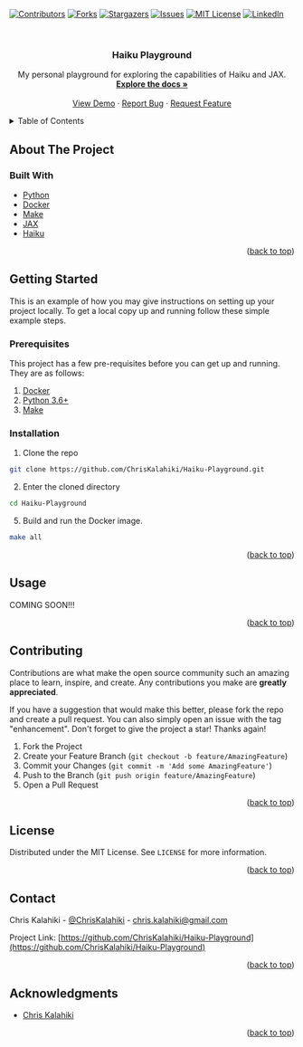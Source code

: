<div id="top"></div>
<!--
*** Thanks for checking out the Best-README-Template. If you have a suggestion
*** that would make this better, please fork the repo and create a pull request
*** or simply open an issue with the tag "enhancement".
*** Don't forget to give the project a star!
*** Thanks again! Now go create something AMAZING! :D
-->



<!-- PROJECT SHIELDS -->
<!--
*** I'm using markdown "reference style" links for readability.
*** Reference links are enclosed in brackets [ ] instead of parentheses ( ).
*** See the bottom of this document for the declaration of the reference variables
*** for contributors-url, forks-url, etc. This is an optional, concise syntax you may use.
*** https://www.markdownguide.org/basic-syntax/#reference-style-links
-->
[![Contributors][contributors-shield]][contributors-url]
[![Forks][forks-shield]][forks-url]
[![Stargazers][stars-shield]][stars-url]
[![Issues][issues-shield]][issues-url]
[![MIT License][license-shield]][license-url]
[![LinkedIn][linkedin-shield]][linkedin-url]



<!-- PROJECT LOGO -->
<br />
<div align="center">
<h3 align="center">Haiku Playground</h3>

  <p align="center">
    My personal playground for exploring the capabilities of Haiku and JAX.
    <br />
    <a href="https://github.com/ChrisKalahiki/Haiku-Playground/wiki"><strong>Explore the docs »</strong></a>
    <br />
    <br />
    <a href="https://github.com/ChrisKalahiki/Haiku-Playground">View Demo</a>
    ·
    <a href="https://github.com/ChrisKalahiki/Haiku-Playground/issues">Report Bug</a>
    ·
    <a href="https://github.com/ChrisKalahiki/Haiku-Playground/issues">Request Feature</a>
  </p>
</div>



<!-- TABLE OF CONTENTS -->
<details>
  <summary>Table of Contents</summary>
  <ol>
    <li>
      <a href="#about-the-project">About The Project</a>
      <ul>
        <li><a href="#built-with">Built With</a></li>
      </ul>
    </li>
    <li>
      <a href="#getting-started">Getting Started</a>
      <ul>
        <li><a href="#prerequisites">Prerequisites</a></li>
        <li><a href="#installation">Installation</a></li>
      </ul>
    </li>
    <li><a href="#usage">Usage</a></li>
    <li><a href="#roadmap">Roadmap</a></li>
    <li><a href="#contributing">Contributing</a></li>
    <li><a href="#license">License</a></li>
    <li><a href="#contact">Contact</a></li>
    <li><a href="#acknowledgments">Acknowledgments</a></li>
  </ol>
</details>



<!-- ABOUT THE PROJECT -->
## About The Project

<!-- [![Product Name Screen Shot][product-screenshot]](https://example.com)

<p align="right">(<a href="#top">back to top</a>)</p> -->



### Built With

* [Python](https://www.python.org/)
* [Docker](https://www.docker.com/)
* [Make](https://www.gnu.org/software/make/)
* [JAX](https://jax.readthedocs.io/)
* [Haiku](https://dm-haiku.readthedocs.io/)

<p align="right">(<a href="#top">back to top</a>)</p>



<!-- GETTING STARTED -->
## Getting Started

This is an example of how you may give instructions on setting up your project locally.
To get a local copy up and running follow these simple example steps.

### Prerequisites

This project has a few pre-requisites before you can get up and running. They are as follows:
1. [Docker](https://www.docker.com/)
2. [Python 3.6+](https://www.python.org/downloads/)
3. [Make](https://www.gnu.org/software/make/)

### Installation

1. Clone the repo
  ```sh
  git clone https://github.com/ChrisKalahiki/Haiku-Playground.git
  ```
2. Enter the cloned directory
  ```sh
  cd Haiku-Playground
  ```
5. Build and run the Docker image.
  ```sh
  make all
  ```

<p align="right">(<a href="#top">back to top</a>)</p>



<!-- USAGE EXAMPLES -->
## Usage

<!-- Use this space to show useful examples of how a project can be used. Additional screenshots, code examples and demos work well in this space. You may also link to more resources. -->

COMING SOON!!!

<!-- _For more examples, please refer to the [Documentation](https://example.com)_ -->

<p align="right">(<a href="#top">back to top</a>)</p>



<!-- CONTRIBUTING -->
## Contributing

Contributions are what make the open source community such an amazing place to learn, inspire, and create. Any contributions you make are **greatly appreciated**.

If you have a suggestion that would make this better, please fork the repo and create a pull request. You can also simply open an issue with the tag "enhancement".
Don't forget to give the project a star! Thanks again!

1. Fork the Project
2. Create your Feature Branch (`git checkout -b feature/AmazingFeature`)
3. Commit your Changes (`git commit -m 'Add some AmazingFeature'`)
4. Push to the Branch (`git push origin feature/AmazingFeature`)
5. Open a Pull Request

<p align="right">(<a href="#top">back to top</a>)</p>



<!-- LICENSE -->
## License

Distributed under the MIT License. See `LICENSE` for more information.

<p align="right">(<a href="#top">back to top</a>)</p>



<!-- CONTACT -->
## Contact

Chris Kalahiki - [@ChrisKalahiki](https://twitter.com/@ChrisKalahiki) - chris.kalahiki@gmail.com

Project Link: [https://github.com/ChrisKalahiki/Haiku-Playground](https://github.com/ChrisKalahiki/Haiku-Playground)

<p align="right">(<a href="#top">back to top</a>)</p>



<!-- ACKNOWLEDGMENTS -->
## Acknowledgments

* [Chris Kalahiki](https://www.chriskalahiki.info/)

<p align="right">(<a href="#top">back to top</a>)</p>



<!-- MARKDOWN LINKS & IMAGES -->
<!-- https://www.markdownguide.org/basic-syntax/#reference-style-links -->
[contributors-shield]: https://img.shields.io/github/contributors/ChrisKalahiki/Haiku-Playground.svg?style=for-the-badge
[contributors-url]: https://github.com/ChrisKalahiki/Haiku-Playground/graphs/contributors
[forks-shield]: https://img.shields.io/github/forks/ChrisKalahiki/Haiku-Playground.svg?style=for-the-badge
[forks-url]: https://github.com/ChrisKalahiki/Haiku-Playground/network/members
[stars-shield]: https://img.shields.io/github/stars/ChrisKalahiki/Haiku-Playground.svg?style=for-the-badge
[stars-url]: https://github.com/ChrisKalahiki/Haiku-Playground/stargazers
[issues-shield]: https://img.shields.io/github/issues/ChrisKalahiki/Haiku-Playground.svg?style=for-the-badge
[issues-url]: https://github.com/ChrisKalahiki/Haiku-Playground/issues
[license-shield]: https://img.shields.io/github/license/ChrisKalahiki/Haiku-Playground.svg?style=for-the-badge
[license-url]: https://github.com/ChrisKalahiki/Haiku-Playground/blob/master/LICENSE
[linkedin-shield]: https://img.shields.io/badge/-LinkedIn-black.svg?style=for-the-badge&logo=linkedin&colorB=555
[linkedin-url]: https://linkedin.com/in/chriskalahiki
[product-screenshot]: images/screenshot.png
